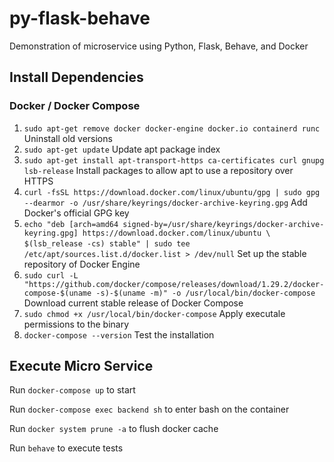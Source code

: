 # py-flask-behave
Demonstration of microservice using Python, Flask, Behave, and Docker

## Install Dependencies
### Docker / Docker Compose
1. `sudo apt-get remove docker docker-engine docker.io containerd runc` Uninstall old versions
1. `sudo apt-get update` Update apt package index
2. `sudo apt-get install apt-transport-https ca-certificates curl gnupg lsb-release` Install packages to allow apt to use a repository over HTTPS
3. `curl -fsSL https://download.docker.com/linux/ubuntu/gpg | sudo gpg --dearmor -o /usr/share/keyrings/docker-archive-keyring.gpg` Add Docker's official GPG key
4. `echo "deb [arch=amd64 signed-by=/usr/share/keyrings/docker-archive-keyring.gpg] https://download.docker.com/linux/ubuntu \`
`$(lsb_release -cs) stable" | sudo tee /etc/apt/sources.list.d/docker.list > /dev/null` Set up the stable repository of Docker Engine
5. `sudo curl -L "https://github.com/docker/compose/releases/download/1.29.2/docker-compose-$(uname -s)-$(uname -m)" -o /usr/local/bin/docker-compose` Download current stable release of Docker Compose
6. `sudo chmod +x /usr/local/bin/docker-compose` Apply executale permissions to the binary
7. `docker-compose --version` Test the installation

## Execute Micro Service

Run `docker-compose up` to start

Run `docker-compose exec backend sh` to enter bash on the container

Run `docker system prune -a` to flush docker cache

Run `behave` to execute tests